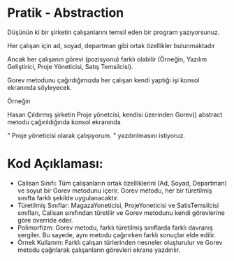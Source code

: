 # Pratik - Abstraction
Düşünün ki bir şirketin çalışanlarını temsil eden bir program yazıyorsunuz.

Her çalışan için ad, soyad, departman gibi ortak özellikler bulunmaktadır

Ancak her çalışanın görevi (pozisyonu) farklı olabilir (Örneğin, Yazılım Geliştirici, Proje Yöneticisi, Satış Temsilcisi).

Gorev metodunu çağırdığımızda her çalışan kendi yaptığı işi konsol ekranında söyleyecek.

Örneğin

Hasan Çıldırmış şirketin Proje yönetcisi, kendisi üzerinden Gorev() abstract metodu çağırıldığında konsol ekranında

" Proje yöneticisi olarak çalışıyorum. " yazdırılmasını istiyoruz.


# Kod Açıklaması:
* Calisan Sınıfı: Tüm çalışanların ortak özelliklerini (Ad, Soyad, Departman) ve soyut bir Gorev metodunu içerir. Gorev metodu, her bir türetilmiş sınıfta farklı şekilde uygulanacaktır.
* Türetilmiş Sınıflar: MagazaYoneticisi, ProjeYoneticisi ve SatisTemsilcisi sınıfları, Calisan sınıfından türetilir ve Gorev metodunu kendi görevlerine göre override eder.
* Polimorfizm: Gorev metodu, farklı türetilmiş sınıflarda farklı davranış sergiler. Bu sayede, aynı metodu çağırırken farklı sonuçlar elde edilir.
* Örnek Kullanım: Farklı çalışan türlerinden nesneler oluşturulur ve Gorev metodu çağrılarak çalışanların görevleri ekrana yazdırılır.
